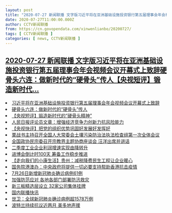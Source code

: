 ```yaml
---
layout: post
title: "2020-07-27 新闻联播 文字版习近平将在亚洲基础设施投资银行第五届理事会年会视频会议开幕式上致辞硬骨头六连：做新时代的“硬骨头”传人【央视短评】锻造新时代..."
date: 2020-07-27T11:00:00.000Z
author: CCTV新闻联播
from: https://cn.govopendata.com/xinwenlianbo/20200727/
tags: [ CCTV新闻联播 ]
categories: [ news, CCTV新闻联播 ]
---
```

<!--1595847600000-->
[2020-07-27 新闻联播 文字版习近平将在亚洲基础设施投资银行第五届理事会年会视频会议开幕式上致辞硬骨头六连：做新时代的“硬骨头”传人【央视短评】锻造新时代...](https://cn.govopendata.com/xinwenlianbo/20200727/)
------

<div>
<li><a target="_blank" href="https://cn.govopendata.com/xinwenlianbo/20200727/#169413">习近平将在亚洲基础设施投资银行第五届理事会年会视频会议开幕式上致辞</a></li><li><a target="_blank" href="https://cn.govopendata.com/xinwenlianbo/20200727/#169414">硬骨头六连：做新时代的“硬骨头”传人</a></li><li><a target="_blank" href="https://cn.govopendata.com/xinwenlianbo/20200727/#169415">【央视短评】锻造新时代的“硬骨头精神”</a></li><li><a target="_blank" href="https://cn.govopendata.com/xinwenlianbo/20200727/#169416">人民日报评论员文章：增强经济竞争力创新力抗风险能力</a></li><li><a target="_blank" href="https://cn.govopendata.com/xinwenlianbo/20200727/#169417">【央视快评】把党的组织优势巩固好发展好发挥好</a></li><li><a target="_blank" href="https://cn.govopendata.com/xinwenlianbo/20200727/#169418">栗战书主持召开全国人大常委会土壤污染防治法执法检查组第一次全体会议</a></li><li><a target="_blank" href="https://cn.govopendata.com/xinwenlianbo/20200727/#169419">全国政协民宗委召开宗教界主题协商座谈会 汪洋出席并讲话</a></li><li><a target="_blank" href="https://cn.govopendata.com/xinwenlianbo/20200727/#169420">二季度工业企业利润增速实现由降转升</a></li><li><a target="_blank" href="https://cn.govopendata.com/xinwenlianbo/20200727/#169421">进博会倒计时100天 筹备工作稳步推进</a></li><li><a target="_blank" href="https://cn.govopendata.com/xinwenlianbo/20200727/#169422">【走向我们的小康生活】贵州：减税降费民生工程让企业暖心</a></li><li><a target="_blank" href="https://cn.govopendata.com/xinwenlianbo/20200727/#169423">国务院港澳办：中央政府将提供一切必要支持帮助香港抗击疫情</a></li><li><a target="_blank" href="https://cn.govopendata.com/xinwenlianbo/20200727/#169424">7月26日新增新冠肺炎确诊病例61例</a></li><li><a target="_blank" href="https://cn.govopendata.com/xinwenlianbo/20200727/#169425">加强防范应对 各地各部门部署防汛救灾</a></li><li><a target="_blank" href="https://cn.govopendata.com/xinwenlianbo/20200727/#169426">新三板精选层设立 32家公司集体挂牌</a></li><li><a target="_blank" href="https://cn.govopendata.com/xinwenlianbo/20200727/#169427">国内联播快讯</a></li><li><a target="_blank" href="https://cn.govopendata.com/xinwenlianbo/20200727/#169428">世卫：全球新冠肺炎确诊病例超1578万例</a></li><li><a target="_blank" href="https://cn.govopendata.com/xinwenlianbo/20200727/#169429">波特兰持续抗议近两月 美多地声援</a></li>
</div>
